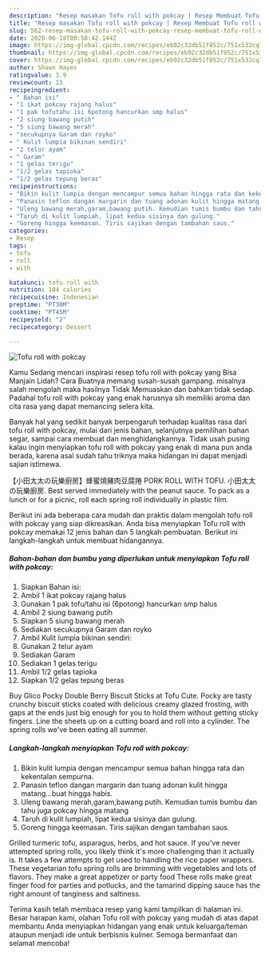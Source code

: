 ```yaml
---
description: "Resep masakan Tofu roll with pokcay | Resep Membuat Tofu roll with pokcay Yang Menggugah Selera"
title: "Resep masakan Tofu roll with pokcay | Resep Membuat Tofu roll with pokcay Yang Menggugah Selera"
slug: 562-resep-masakan-tofu-roll-with-pokcay-resep-membuat-tofu-roll-with-pokcay-yang-menggugah-selera
date: 2020-06-18T00:58:42.144Z
image: https://img-global.cpcdn.com/recipes/eb92c32db51f852c/751x532cq70/tofu-roll-with-pokcay-foto-resep-utama.jpg
thumbnail: https://img-global.cpcdn.com/recipes/eb92c32db51f852c/751x532cq70/tofu-roll-with-pokcay-foto-resep-utama.jpg
cover: https://img-global.cpcdn.com/recipes/eb92c32db51f852c/751x532cq70/tofu-roll-with-pokcay-foto-resep-utama.jpg
author: Shawn Hayes
ratingvalue: 3.9
reviewcount: 13
recipeingredient:
- " Bahan isi"
- "1 ikat pokcay rajang halus"
- "1 pak tofutahu isi 6potong hancurkan smp halus"
- "2 siung bawang putih"
- "5 siung bawang merah"
- "secukupnya Garam dan royko"
- " Kulit lumpia bikinan sendiri"
- "2 telur ayam"
- " Garam"
- "1 gelas terigu"
- "1/2 gelas tapioka"
- "1/2 gelas tepung beras"
recipeinstructions:
- "Bikin kulit lumpia dengan mencampur semua bahan hingga rata dan kekentalan sempurna."
- "Panasin teflon dangan margarin dan tuang adonan kulit hingga matang...buat hingga habis."
- "Uleng bawang merah,garam,bawang putih. Kemudian tumis bumbu dan tahu juga pokcay hingga matang"
- "Taruh di kulit lumpiah, lipat kedua sisinya dan gulung."
- "Goreng hingga keemasan. Tiris sajikan dengan tambahan saus."
categories:
- Resep
tags:
- tofu
- roll
- with

katakunci: tofu roll with 
nutrition: 184 calories
recipecuisine: Indonesian
preptime: "PT30M"
cooktime: "PT45M"
recipeyield: "2"
recipecategory: Dessert

---
```



![Tofu roll with pokcay](https://img-global.cpcdn.com/recipes/eb92c32db51f852c/751x532cq70/tofu-roll-with-pokcay-foto-resep-utama.jpg)

Kamu Sedang mencari inspirasi resep tofu roll with pokcay yang Bisa Manjain Lidah? Cara Buatnya memang susah-susah gampang. misalnya salah mengolah maka hasilnya Tidak Memuaskan dan bahkan tidak sedap. Padahal tofu roll with pokcay yang enak harusnya sih memiliki aroma dan cita rasa yang dapat memancing selera kita.

Banyak hal yang sedikit banyak berpengaruh terhadap kualitas rasa dari tofu roll with pokcay, mulai dari jenis bahan, selanjutnya pemilihan bahan segar, sampai cara membuat dan menghidangkannya. Tidak usah pusing kalau ingin menyiapkan tofu roll with pokcay yang enak di mana pun anda berada, karena asal sudah tahu triknya maka hidangan ini dapat menjadi sajian istimewa.

【小田太太の玩樂廚房】蜂蜜燒豬肉豆腐捲 PORK ROLL WITH TOFU. 小田太太の玩樂廚房. Best served immediately with the peanut sauce. To pack as a lunch or for a picnic, roll each spring roll individually in plastic film.


Berikut ini ada beberapa cara mudah dan praktis dalam mengolah tofu roll with pokcay yang siap dikreasikan. Anda bisa menyiapkan Tofu roll with pokcay memakai 12 jenis bahan dan 5 langkah pembuatan. Berikut ini langkah-langkah untuk membuat hidangannya.

<!--inarticleads1-->

##### Bahan-bahan dan bumbu yang diperlukan untuk menyiapkan Tofu roll with pokcay:

1. Siapkan  Bahan isi:
1. Ambil 1 ikat pokcay rajang halus
1. Gunakan 1 pak tofu/tahu isi (6potong) hancurkan smp halus
1. Ambil 2 siung bawang putih
1. Siapkan 5 siung bawang merah
1. Sediakan secukupnya Garam dan royko
1. Ambil  Kulit lumpia bikinan sendiri:
1. Gunakan 2 telur ayam
1. Sediakan  Garam
1. Sediakan 1 gelas terigu
1. Ambil 1/2 gelas tapioka
1. Siapkan 1/2 gelas tepung beras


Buy Glico Pocky Double Berry Biscuit Sticks at Tofu Cute. Pocky are tasty crunchy biscuit sticks coated with delicious creamy glazed frosting, with gaps at the ends just big enough for you to hold them without getting sticky fingers. Line the sheets up on a cutting board and roll into a cylinder. The spring rolls we&#39;ve been eating all summer. 

<!--inarticleads2-->

##### Langkah-langkah menyiapkan Tofu roll with pokcay:

1. Bikin kulit lumpia dengan mencampur semua bahan hingga rata dan kekentalan sempurna.
1. Panasin teflon dangan margarin dan tuang adonan kulit hingga matang...buat hingga habis.
1. Uleng bawang merah,garam,bawang putih. Kemudian tumis bumbu dan tahu juga pokcay hingga matang
1. Taruh di kulit lumpiah, lipat kedua sisinya dan gulung.
1. Goreng hingga keemasan. Tiris sajikan dengan tambahan saus.


Grilled turmeric tofu, asparagus, herbs, and hot sauce. If you&#39;ve never attempted spring rolls, you likely think it&#39;s more challenging than it actually is. It takes a few attempts to get used to handling the rice paper wrappers. These vegetarian tofu spring rolls are brimming with vegetables and lots of flavors. They make a great appetizer or party food These rolls make great finger food for parties and potlucks, and the tamarind dipping sauce has the right amount of tanginess and saltiness. 

Terima kasih telah membaca resep yang kami tampilkan di halaman ini. Besar harapan kami, olahan Tofu roll with pokcay yang mudah di atas dapat membantu Anda menyiapkan hidangan yang enak untuk keluarga/teman ataupun menjadi ide untuk berbisnis kuliner. Semoga bermanfaat dan selamat mencoba!

